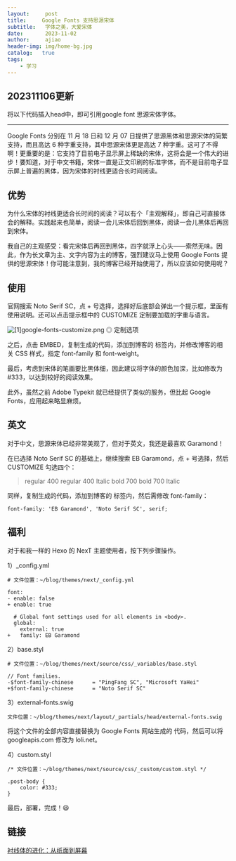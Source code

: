 ```yaml
---
layout:     post
title:     Google Fonts 支持思源宋体
subtitle:   字体之美，大爱宋体
date:       2023-11-02
author:     ajiao
header-img: img/home-bg.jpg
catalog:   true
tags:
    - 学习
---
```


## 202311106更新

将以下代码插入head中，即可引用google font 思源宋体字体。

>   <link rel="preconnect" href="https://fonts.googleapis.com">
  <link rel="preconnect" href="https://fonts.gstatic.com" crossorigin>
  <link href="https://fonts.googleapis.com/css2?family=Noto+Serif+SC:wght@200;300;400;700;900&family=Roboto+Mono&display=swap" rel="stylesheet">

---

Google Fonts 分别在 11 月 18 日和 12 月 07 日提供了思源黑体和思源宋体的简繁支持，而且高达 6 种字重支持，其中思源宋体更是高达 7 种字重。这可了不得啊！更重要的是：它支持了目前电子显示屏上稀缺的宋体，这将会是一个伟大的进步！要知道，对于中文书籍，宋体一直是正文印刷的标准字体，而不是目前电子显示屏上普遍的黑体，因为宋体的衬线更适合长时间阅读。

## 优势

为什么宋体的衬线更适合长时间的阅读？可以有个「主观解释」，即自己可直接体会的解释。实践起来也简单，阅读一会儿宋体后回到黑体，阅读一会儿黑体后再回到宋体。

我自己的主观感受：看完宋体后再回到黑体，四字就浮上心头——索然无味。因此，作为长文章为主、文字内容为主的博客，强烈建议马上使用 Google Fonts 提供的思源宋体！你可能注意到，我的博客已经开始使用了，所以应该如何使用呢？

## 使用

官网搜索 Noto Serif SC，点 + 号选择，选择好后底部会弹出一个提示框，里面有使用说明。还可以点击提示框中的 CUSTOMIZE 定制要加载的字重与语言。

![\[1\]google-fonts-customize.png](https://io-oi.me/images/google-fonts-customize.png)
◎ 定制选项

之后，点击 EMBED，复制生成的代码，添加到博客的 <head> 标签内，并修改博客的相关 CSS 样式，指定 font-family 和 font-weight。

最后，考虑到宋体的笔画要比黑体细，因此建议将字体的颜色加深，比如修改为 #333，以达到较好的阅读效果。

此外，虽然之前 Adobe Typekit 就已经提供了类似的服务，但比起 Google Fonts，应用起来略显麻烦。

## 英文

对于中文，思源宋体已经非常美观了，但对于英文，我还是最喜欢 Garamond！

在已选择 Noto Serif SC 的基础上，继续搜索 EB Garamond，点 + 号选择，然后 CUSTOMIZE 勾选四个：

> regular 400 regular 400 Italic bold 700 bold 700 Italic

同样，复制生成的代码，添加到博客的 <head> 标签内，然后需修改 font-family：

```
font-family: 'EB Garamond', 'Noto Serif SC', serif;
```

## 福利

对于和我一样的 Hexo 的 NexT 主题使用者，按下列步骤操作。

1）_config.yml

```
# 文件位置：~/blog/themes/next/_config.yml

font:
- enable: false
+ enable: true

  # Global font settings used for all elements in <body>.
  global:
    external: true
+   family: EB Garamond
```

2）base.styl

```
# 文件位置：~/blog/themes/next/source/css/_variables/base.styl

// Font families.
-$font-family-chinese      = "PingFang SC", "Microsoft YaHei"
+$font-family-chinese      = "Noto Serif SC"
```

3）external-fonts.swig

```
文件位置：~/blog/themes/next/layout/_partials/head/external-fonts.swig
```

将这个文件的全部内容直接替换为 Google Fonts 网站生成的 <link> 代码，然后可以将 googleapis.com 修改为 loli.net。

4）custom.styl

```
/* 文件位置：~/blog/themes/next/source/css/_custom/custom.styl */

.post-body {
    color: #333;
}
```

最后，部署，完成！😆

## 链接

[衬线体的进化：从纸面到屏幕](https://zhuanlan.zhihu.com/p/49470735)

